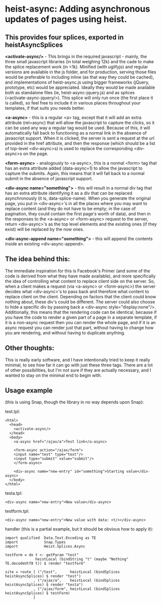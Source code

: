 # heist-async: Adding asynchronous updates of pages using heist.

## This provides four splices, exported in heistAsyncSplices

**\<activate-async/\>** - This brings in the required javascript - mainly, the three small javascript libraries (in total weighing 12k) and the cade to make the splice replacement work (in \<1k). Minified (with uglifyjs) and regular versions are available in the js folder, and for production, serving those files would be preferable to including inline (as that way they could be cached), and implementations of heist-async.js using bigger frameworks (jQuery, prototype, etc) would be appreciated. Ideally they would be made available both as standalone files (ie, heist-async-jquery.js) and as splices (\<activate-async-jquery/\>). This splice will only run once (the first place it is called), so feel free to include it in various places throughout your templates, if that suits you needs better.

**\<a-async\>** - this is a regular \<a\> tag, except that it will add an extra attribute (rel=async) that will allow the javascript to capture the clicks, so it can be used any way a regular tag would be used. Because of this, it will automatically fall back to functioning as a normal link in the absence of javascript support. When it is clicked, the server is sent a request at the url provided in the href attribute, and then the response (which should be a list of top-level \<div-async\>s) is used to replace the corresponding \<div-async\>s on the page.
  
**\<form-async\>** - analogously to \<a-async\>, this is a normal \<form\> tag that has an extra attribute added (data-async=1) to allow the javascript to capture the submits. Again, this means that it will fall back to a normal submit in the absence of javascript support.
  
**\<div-async name="something"\>** - this will result in a normal div tag that has an extra attribute identifying it as a div that can be replaced asynchronously (it is, data-splice-name). When you generate the original page, you put in \<div-async\>'s in all the places where you may want to replace content (and they do not have to be empty; in the case of pagination, they could contain the first page's worth of data), and then in the responses to the \<a-async\> or \<form-async\> request to the server, return \<div-async\>'s as the top level elements and the existing ones (if they exist) will be replaced by the now ones.

**\<div-async-append name="something"\>** - this will append the contents inside an existing \<div-async-append\>. 

## The idea behind this:
The immediate inspiration for this is Facebook's Primer (and some of the code is derived from what they have made available), and more specifically the idea of controlling what content to replace client side on the server. So, when a client makes a request (via \<a-async\> or \<form-async\>) the server decides what \<div-async\>'s to pass back and therefore what content to replace client on the client. Depending on factors that the client could know nothing about, these div's could be different. The server could also choose to hide a specific div by passing back a \<div-async style="display:none"/\>. Additionally, this means that the rendering code can be identical, because if you have the code to render a given part of a page in a separate template, if it is a non-async request then you can render the whole page, and if it is an async request you can render just that part, without having to change how you are rendering, and without having to duplicate anything.

## Other thoughts:
This is really early software, and I have intentionally tried to keep it really minimal, to see how far it can go with just these three tags. There are a lot of other possibilities, but I'm not sure if they are actually necessary, and I wanted to stay on the minimal end to begin with.

## Usage example 

(this is using Snap, though the library in no way depends upon Snap):

test.tpl:

    <html>
      <head>
        <activate-async/>
      </head>
      <body>
        <a-async href="/ajax/a">Test link</a-async>
    
        <form-async action="/ajax/form">
        <input name="test" type="text"/>
        <input type="submit" value="submit"/>
        </form-async>
    
        <div-async name="new-entry" id="something">Starting value</div-async>
      </body>
    </html>

testa.tpl:

    <div-async name="new-entry">New value</div-async>

testform.tpl:

    <div-async name="new-entry">New value with data: <t/></div-async>

handler (this is a partial example, but it should be obvious how to apply it):

    import qualified  Data.Text.Encoding as TE
    import            Snap.Types
    import            Heist.Splices.Async
    
    testForm = do t <- getParam "test"
                  heistLocal (bindString "t" (maybe "Nothing" TE.decodeUtf8 t)) $ render "testform"
    
    site = route [ ("/test",      heistLocal (bindSplices heistAsyncSplices) $ render "test")
                 , ("/ajax/a",    heistLocal (bindSplices heistAsyncSplices) $ render "testa")
                 , ("/ajax/form", heistLocal (bindSplices heistAsyncSplices) $ testForm)
                 ]